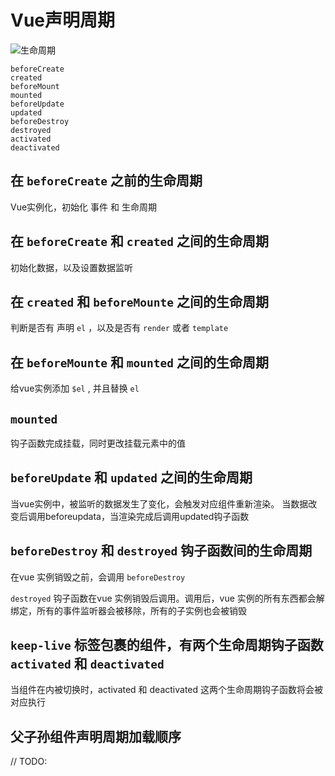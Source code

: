 # Vue声明周期

![生命周期](https://cn.vuejs.org/images/lifecycle.png)

    beforeCreate
    created
    beforeMount
    mounted
    beforeUpdate
    updated
    beforeDestroy
    destroyed
    activated
    deactivated

## 在 `beforeCreate` 之前的生命周期

Vue实例化，初始化 事件 和 生命周期

## 在 `beforeCreate` 和 `created` 之间的生命周期

初始化数据，以及设置数据监听

## 在 `created` 和 `beforeMounte` 之间的生命周期

判断是否有 声明 `el` ，以及是否有 `render` 或者 `template`

## 在 `beforeMounte` 和 `mounted` 之间的生命周期

给vue实例添加 `$el` , 并且替换 `el`

## `mounted`

钩子函数完成挂载，同时更改挂载元素中的值

## `beforeUpdate` 和 `updated` 之间的生命周期

当vue实例中，被监听的数据发生了变化，会触发对应组件重新渲染。
当数据改变后调用beforeupdata，当渲染完成后调用updated钩子函数

## `beforeDestroy` 和 `destroyed` 钩子函数间的生命周期

在vue 实例销毁之前，会调用 `beforeDestroy`

`destroyed` 钩子函数在vue 实例销毁后调用。调用后，vue 实例的所有东西都会解绑定，所有的事件监听器会被移除，所有的子实例也会被销毁

## `keep-live` 标签包裹的组件，有两个生命周期钩子函数 `activated` 和 `deactivated`

当组件在<keep-alive>内被切换时，activated 和 deactivated 这两个生命周期钩子函数将会被对应执行

## 父子孙组件声明周期加载顺序

// TODO:
